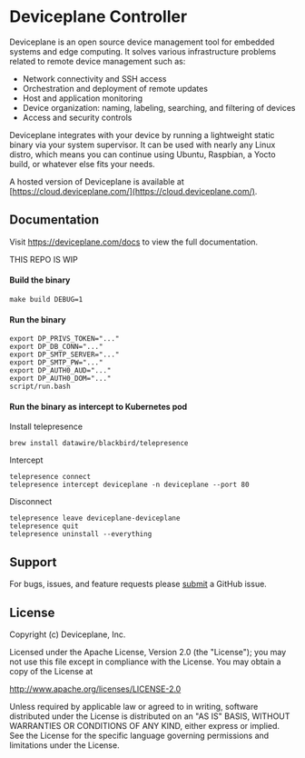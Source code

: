 # Deviceplane Controller

Deviceplane is an open source device management tool for embedded systems and edge computing. It solves various infrastructure problems related to remote device management such as:

- Network connectivity and SSH access
- Orchestration and deployment of remote updates
- Host and application monitoring
- Device organization: naming, labeling, searching, and filtering of devices
- Access and security controls

Deviceplane integrates with your device by running a lightweight static binary via your system supervisor. It can be used with nearly any Linux distro, which means you can continue using Ubuntu, Raspbian, a Yocto build, or whatever else fits your needs.

A hosted version of Deviceplane is available at [https://cloud.deviceplane.com/](https://cloud.deviceplane.com/).

## Documentation

Visit <a aria-label="next.js learn" href="https://deviceplane.com/docs">https://deviceplane.com/docs</a> to view the full documentation.

THIS REPO IS WIP

#### Build the binary

```
make build DEBUG=1
```

#### Run the binary

```
export DP_PRIVS_TOKEN="..."
export DP_DB_CONN="..."
export DP_SMTP_SERVER="..."
export DP_SMTP_PW="..."
export DP_AUTH0_AUD="..."
export DP_AUTH0_DOM="..."
script/run.bash
```

#### Run the binary as intercept to Kubernetes pod

Install telepresence

```
brew install datawire/blackbird/telepresence
```

Intercept

```
telepresence connect
telepresence intercept deviceplane -n deviceplane --port 80
```

Disconnect

```
telepresence leave deviceplane-deviceplane
telepresence quit
telepresence uninstall --everything
```

## Support

For bugs, issues, and feature requests please [submit](//github.com/deviceplane/controller/issues/new) a GitHub issue.

## License

Copyright (c) Deviceplane, Inc.

Licensed under the Apache License, Version 2.0 (the "License"); you may not use this file except in compliance with the License. You may obtain a copy of the License at

http://www.apache.org/licenses/LICENSE-2.0

Unless required by applicable law or agreed to in writing, software distributed under the License is distributed on an "AS IS" BASIS, WITHOUT WARRANTIES OR CONDITIONS OF ANY KIND, either express or implied. See the License for the specific language governing permissions and limitations under the License.